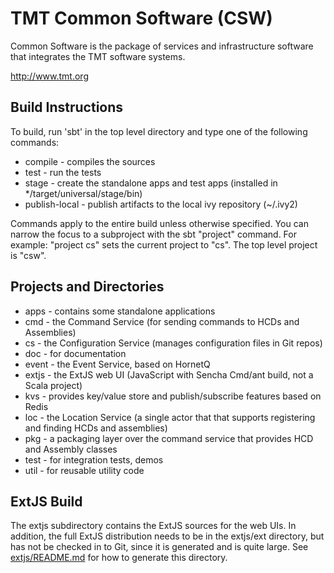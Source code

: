 TMT Common Software (CSW)
=========================

Common Software is the package of services and infrastructure software that integrates the TMT software systems.

http://www.tmt.org

Build Instructions
------------------

To build, run 'sbt' in the top level directory and type one of the following commands:

* compile - compiles the sources
* test - run the tests
* stage - create the standalone apps and test apps (installed in */target/universal/stage/bin)
* publish-local - publish artifacts to the local ivy repository (~/.ivy2)

Commands apply to the entire build unless otherwise specified.
You can narrow the focus to a subproject with the sbt "project" command.
For example: "project cs" sets the current project to "cs". The top level project is "csw".

Projects and Directories
------------------------

* apps - contains some standalone applications
* cmd - the Command Service (for sending commands to HCDs and Assemblies)
* cs - the Configuration Service (manages configuration files in Git repos)
* doc - for documentation
* event - the Event Service, based on HornetQ
* extjs - the ExtJS web UI (JavaScript with Sencha Cmd/ant build, not a Scala project)
* kvs - provides key/value store and publish/subscribe features based on Redis
* loc - the Location Service (a single actor that that supports registering and finding HCDs and assemblies)
* pkg - a packaging layer over the command service that provides HCD and Assembly classes
* test - for integration tests, demos
* util - for reusable utility code

ExtJS Build
-----------

The extjs subdirectory contains the ExtJS sources for the web UIs. In addition,
the full ExtJS distribution needs to be in the extjs/ext directory, but has not be
checked in to Git, since it is generated and is quite large.
See <a href="extjs/README.md">extjs/README.md</a> for how to generate this directory.
